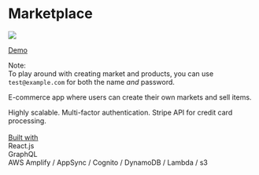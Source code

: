 # Marketplace

![](demo.gif)

[Demo](http://rct-marketplace.s3-website-us-east-1.amazonaws.com/)

Note:
<br>
To play around with creating market and products, you can use `test@example.com` for both the name _and_ password.

E-commerce app where users can create their own markets and sell items.

Highly scalable. Multi-factor authentication. Stripe API for credit card processing.
<br>
<br>
<ins>Built with</ins><br>
React.js<br>
GraphQL<br>
AWS Amplify / AppSync / Cognito / DynamoDB / Lambda / s3
